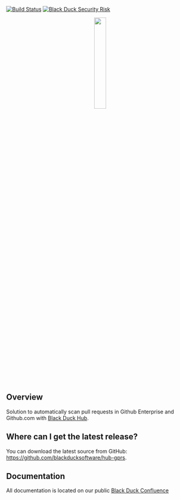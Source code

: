 [![Build Status](https://travis-ci.org/blackducksoftware/hub-gprs.svg?branch=master)](https://travis-ci.org/blackducksoftware/hub-gprs) 
[![Black Duck Security Risk](https://copilot.blackducksoftware.com/github/repos/blackducksoftware/hub-gprs/branches/release/HUB_4_5_0/badge-risk.svg)](https://copilot.blackducksoftware.com/github/repos/blackducksoftware/hub-gprs/branches/release/HUB_4_5_0)

<p align="center">
  <img width="25%" height="25%" src="https://www.blackducksoftware.com/sites/default/files/images/Logos/BD-S.png">
</p>

## Overview ##
Solution to automatically scan pull requests in Github Enterprise and Github.com with [Black Duck Hub](https://www.blackducksoftware.com/products/hub).

## Where can I get the latest release? ##
You can download the latest source from GitHub: https://github.com/blackducksoftware/hub-gprs.

## Documentation ##
All documentation is located on our public [Black Duck Confluence](https://blackducksoftware.atlassian.net/wiki/spaces/PARTNERS/pages/66912257/Black+Duck+Hub+GitHub+Pull+Request+Scanner)
